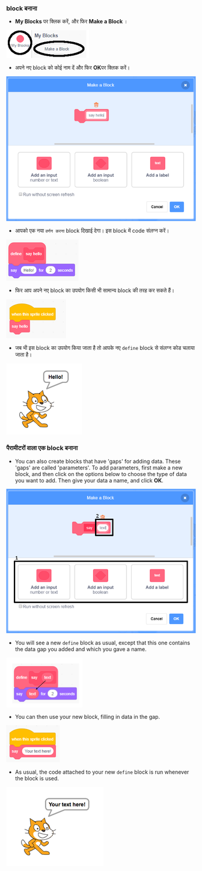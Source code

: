 ### block बनाना

+ **My Blocks** पर क्लिक करें, और फिर **Make a Block** ।

![मेरे Blocks](images/my-blocks-annotated.png)

+ अपने नए block को कोई नाम दें और फिर **OK**पर क्लिक करें।

![एक नया block बनाएँ](images/block-create.png)

+ आपको एक नया `वर्णन करना` block दिखाई देगा। इस block में code संलग्न करें।

![एक नया block वर्णन करें](images/block-define.png)

+ फिर आप अपने नए block का उपयोग किसी भी सामान्य block की तरह कर सकते हैं।

![एक नए block का उपयोग करें](images/block-use.png)

+ जब भी इस block का उपयोग किया जाता है तो आपके नए `define` block से संलग्न कोड चलाया जाता है।

![एक नए block का परीक्षण करें](images/block-test.png)

### पैरामीटरों वाला एक block बनाना

+ You can also create blocks that have 'gaps' for adding data. These 'gaps' are called 'parameters'. To add parameters, first make a new block, and then click on the options below to choose the type of data you want to add. Then give your data a name, and click **OK**.

![Create a new block with parameters](images/parameter-create-annotated.png)

+ You will see a new `define` block as usual, except that this one contains the data gap you added and which you gave a name.

![Define a new block with parameters](images/parameter-define-annotated.png)

+ You can then use your new block, filling in data in the gap.

![Use a new block with parameters](images/parameter-use.png)

+ As usual, the code attached to your new `define` block is run whenever the block is used.

![Test a new block with parameters](images/parameter-test.png)